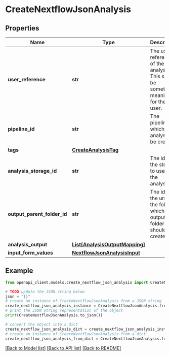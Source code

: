 # CreateNextflowJsonAnalysis


## Properties

Name | Type | Description | Notes
------------ | ------------- | ------------- | -------------
**user_reference** | **str** | The user-reference of the analysis. This should be something meaningful for the user. | 
**pipeline_id** | **str** | The pipeline for which an analysis will be created. | 
**tags** | [**CreateAnalysisTag**](CreateAnalysisTag.md) |  | [optional] 
**analysis_storage_id** | **str** | The id of the storage to use for the analysis. | [optional] 
**output_parent_folder_id** | **str** | The id or the urn of the folder in which the output folder should be created. | [optional] 
**analysis_output** | [**List[AnalysisOutputMapping]**](AnalysisOutputMapping.md) |  | [optional] 
**input_form_values** | [**NextflowJsonAnalysisInput**](NextflowJsonAnalysisInput.md) |  | 

## Example

```python
from openapi_client.models.create_nextflow_json_analysis import CreateNextflowJsonAnalysis

# TODO update the JSON string below
json = "{}"
# create an instance of CreateNextflowJsonAnalysis from a JSON string
create_nextflow_json_analysis_instance = CreateNextflowJsonAnalysis.from_json(json)
# print the JSON string representation of the object
print(CreateNextflowJsonAnalysis.to_json())

# convert the object into a dict
create_nextflow_json_analysis_dict = create_nextflow_json_analysis_instance.to_dict()
# create an instance of CreateNextflowJsonAnalysis from a dict
create_nextflow_json_analysis_from_dict = CreateNextflowJsonAnalysis.from_dict(create_nextflow_json_analysis_dict)
```
[[Back to Model list]](../README.md#documentation-for-models) [[Back to API list]](../README.md#documentation-for-api-endpoints) [[Back to README]](../README.md)


